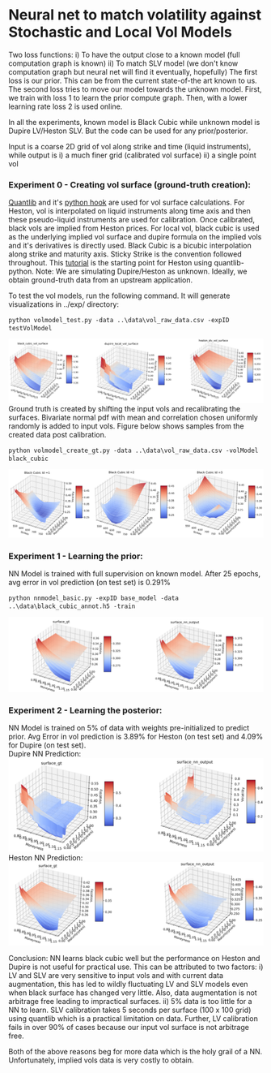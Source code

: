 # Neural net to match volatility against Stochastic and Local Vol Models

Two loss functions:
	i) To have the output close to a known model (full computation graph is known)
	ii) To match SLV model (we don't know computation graph but neural net will find it eventually, hopefully)
The first loss is our prior. This can be from the current state-of-the art known to us. The second loss tries to move our model towards the unknown model. First, we train with loss 1 to learn the prior compute graph. Then, with a lower learning rate loss 2 is used online.

In all the experiments, known model is Black Cubic while unknown model is Dupire LV/Heston SLV. But the code can be used for any prior/posterior. 

Input is a coarse 2D grid of vol along strike and time (liquid instruments), while output is i) a much finer grid (calibrated vol surface) ii) a single point vol

### Experiment 0 - Creating vol surface (ground-truth creation):
[Quantlib](https://www.quantlib.org/) and it's [python hook](https://pypi.org/project/QuantLib-Python/) are used for vol surface calculations. For Heston, vol is interpolated on liquid instruments along time axis and then these pseudo-liquid instruments are used for calibration. Once calibrated, black vols are implied from Heston prices. For local vol, black cubic is used as the underlying implied vol surface and dupire formula on the implied vols and it's derivatives is directly used. Black Cubic is a bicubic interpolation along strike and maturity axis. Sticky Strike is the convention followed throughout. This [tutorial](http://gouthamanbalaraman.com/blog/volatility-smile-heston-model-calibration-quantlib-python.html) is the starting point for Heston using quantlib-python. Note: We are simulating Dupire/Heston as unknown. Ideally, we obtain ground-truth data from an upstream application.

To test the vol models, run the following command. It will generate visualizations in ../exp/ directory:
```
python volmodel_test.py -data ..\data\vol_raw_data.csv -expID testVolModel
```
![Vol Surface Img](vol_predictor/exp/testVolModel/vol_surface.png?raw=true "Vol Surfaces")
Ground truth is created by shifting the input vols and recalibrating the surfaces. Bivariate normal pdf with mean and correlation chosen uniformly randomly is added to input vols.
Figure below shows samples from the created data post calibration.
```
python volmodel_create_gt.py -data ..\data\vol_raw_data.csv -volModel black_cubic
```
![Ground truth data](vol_predictor/exp/augment_vol/augment_vol_samples.png?raw=true "GT Created")
 
### Experiment 1 - Learning the prior:
NN Model is trained with full supervision on known model. 
After 25 epochs, avg error in vol prediction (on test set) is 0.291% 
```
python nnmodel_basic.py -expID base_model -data ..\data\black_cubic_annot.h5 -train
```
![Predicted Black Cubic](vol_predictor/exp/base_model_surface/base_model_surface.png?raw=true "Predicted Black Cubic")
  
### Experiment 2 - Learning the posterior:
NN Model is trained on 5% of data with weights pre-initialized to predict prior. Avg Error in vol prediction is 3.89% for Heston (on test set) and 4.09% for Dupire (on test set).  
Dupire NN Prediction:
![Predicted Dupire Local](vol_predictor/exp/finetuneLocal/local_surface.png?raw=true "Predicted Dupire Local")
Heston NN Prediction:
![Predicted Heston SLV](vol_predictor/exp/finetuneSLV/slv_surface.png?raw=true "Predicted Heston SLV")

Conclusion:
NN learns black cubic well but the performance on Heston and Dupire is not useful for practical use. This can be attributed to two factors:
i) LV and SLV are very sensitive to input vols and with current data augmentation, this has led to wildly fluctuating LV and SLV models even when black surface has changed very little.
Also, data augmentation is not arbitrage free leading to impractical surfaces.
ii) 5% data is too little for a NN to learn.  SLV calibration takes 5 seconds per surface (100 x 100 grid) using quantlib which is a practical limitation on data.
Further, LV calibration fails in over 90% of cases because our input vol surface is not arbitrage free.

Both of the above reasons beg for more data which is the holy grail of a NN. Unfortunately, implied vols data is very costly to obtain. 

